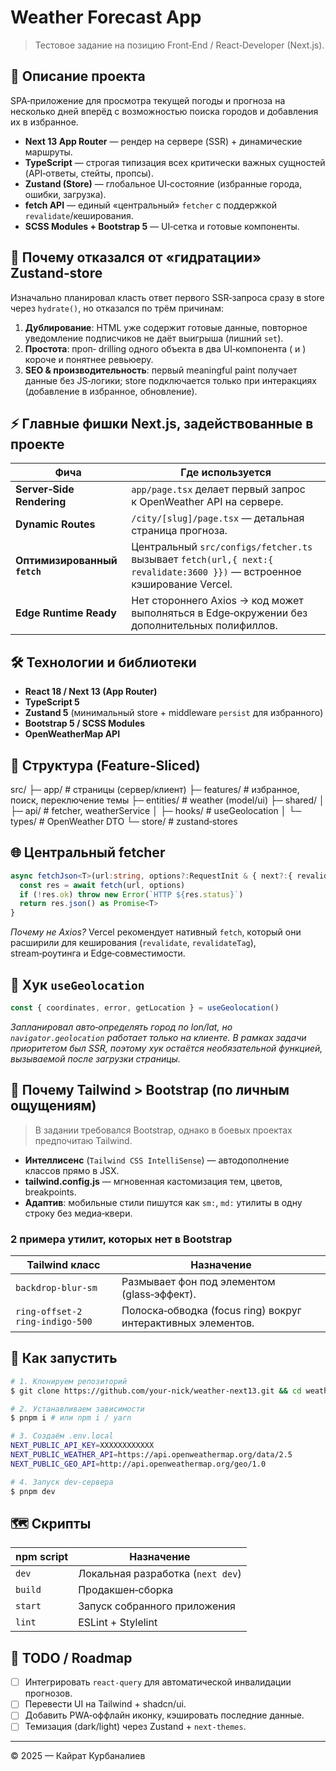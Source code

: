 # Weather Forecast App

> Тестовое задание на позицию Front‑End / React‑Developer (Next.js).

## 📌 Описание проекта
SPA‑приложение для просмотра текущей погоды и прогноза на несколько дней вперёд с возможностью поиска городов и добавления их в избранное.

* **Next 13 App Router** — рендер на сервере (SSR) + динамические маршруты.
* **TypeScript** — строгая типизация всех критически важных сущностей (API‑ответы, стейты, пропсы).
* **Zustand (Store)** — глобальное UI‑состояние (избранные города, ошибки, загрузка).
* **fetch API** — единый «центральный» `fetcher` с поддержкой `revalidate`/кеширования.
* **SCSS Modules + Bootstrap 5** — UI‑сетка и готовые компоненты.

## 🚀 Почему отказался от «гидратации» Zustand‑store
Изначально планировал класть ответ первого SSR‑запроса сразу в store через `hydrate()`, но отказался по трём причинам:
1. **Дублирование**: HTML уже содержит готовые данные, повторное уведомление подписчиков не даёт выигрыша (лишний `set`).
2. **Простота**: проп‑ drilling одного объекта в два UI‑компонента (<WeatherCard /> и <WeatherDetailCard />) короче и понятнее ревьюеру.
3. **SEO & производительность**: первый meaningful paint получает данные без JS‑логики; store подключается только при интеракциях (добавление в избранное, обновление).

## ⚡️ Главные фишки Next.js, задействованные в проекте
| Фича | Где используется |
|------|-----------------|
| **Server‑Side Rendering** | `app/page.tsx` делает первый запрос к OpenWeather API на сервере. |
| **Dynamic Routes** | `/city/[slug]/page.tsx` — детальная страница прогноза. |
| **Оптимизированный `fetch`** | Центральный `src/configs/fetcher.ts` вызывает `fetch(url,{ next:{ revalidate:3600 }})` — встроенное кэширование Vercel. |
| **Edge Runtime Ready** | Нет стороннего Axios → код может выполняться в Edge‑окружении без дополнительных полифиллов. |

## 🛠️ Технологии и библиотеки
* **React 18 / Next 13 (App Router)**
* **TypeScript 5**
* **Zustand 5** (минимальный store + middleware `persist` для избранного)
* **Bootstrap 5 / SCSS Modules**
* **OpenWeatherMap API**

## 📂 Структура (Feature‑Sliced)
src/
 ├─ app/                 # страницы (сервер/клиент)
 ├─ features/            # избранное, поиск, переключение темы
 ├─ entities/            # weather (model/ui)
 ├─ shared/
 │   ├─ api/             # fetcher, weatherService
 │   ├─ hooks/           # useGeolocation
 │   └─ types/           # OpenWeather DTO
 └─ store/               # zustand‑stores

## 🌐 Центральный fetcher
```ts
async fetchJson<T>(url:string, options?:RequestInit & { next?:{ revalidate:number } }):Promise<T> {
  const res = await fetch(url, options)
  if (!res.ok) throw new Error(`HTTP ${res.status}`)
  return res.json() as Promise<T>
}
```
*Почему не Axios?* Vercel рекомендует нативный `fetch`, который они расширили для кеширования (`revalidate`, `revalidateTag`), stream‑роутинга и Edge‑совместимости.

## 📍 Хук `useGeolocation`
```ts
const { coordinates, error, getLocation } = useGeolocation()
```
*Запланировал авто‑определять город по lon/lat, но `navigator.geolocation` работает только на клиенте. В рамках задачи приоритетом был SSR, поэтому хук остаётся необязательной функцией, вызываемой после загрузки страницы.*

## 🎨 Почему Tailwind > Bootstrap (по личным ощущениям)
> В задании требовался Bootstrap, однако в боевых проектах предпочитаю Tailwind.

* **Интеллисенс** (`Tailwind CSS IntelliSense`) — автодополнение классов прямо в JSX.
* **tailwind.config.js** — мгновенная кастомизация тем, цветов, breakpoints.
* **Адаптив**: мобильные стили пишутся как `sm:`, `md:` утилиты в одну строку без медиа‑квери.

### 2 примера утилит, которых нет в Bootstrap
| Tailwind класс | Назначение |
|----------------|-----------|
| `backdrop-blur-sm` | Размывает фон под элементом (glass‑эффект). |
| `ring-offset-2 ring-indigo-500` | Полоска‑обводка (focus ring) вокруг интерактивных элементов. |

## 🚀 Как запустить
```bash
# 1. Клонируем репозиторий
$ git clone https://github.com/your‑nick/weather‑next13.git && cd weather‑next13

# 2. Устанавливаем зависимости
$ pnpm i # или npm i / yarn

# 3. Создаём .env.local
NEXT_PUBLIC_API_KEY=XXXXXXXXXXXX
NEXT_PUBLIC_WEATHER_API=https://api.openweathermap.org/data/2.5
NEXT_PUBLIC_GEO_API=http://api.openweathermap.org/geo/1.0

# 4. Запуск dev‑сервера
$ pnpm dev
```

## 🗺️ Скрипты
| npm script | Назначение |
|------------|-----------|
| `dev` | Локальная разработка (`next dev`) |
| `build` | Продакшен‑сборка |
| `start` | Запуск собранного приложения |
| `lint`  | ESLint + Stylelint |

## 📝 TODO / Roadmap
- [ ] Интегрировать `react-query` для автоматической инвалидации прогнозов.
- [ ] Перевести UI на Tailwind + shadcn/ui.
- [ ] Добавить PWA‑оффлайн иконку, кэшировать последние данные.
- [ ] Темизация (dark/light) через Zustand + `next-themes`.

---
© 2025 — Кайрат Курбаналиев